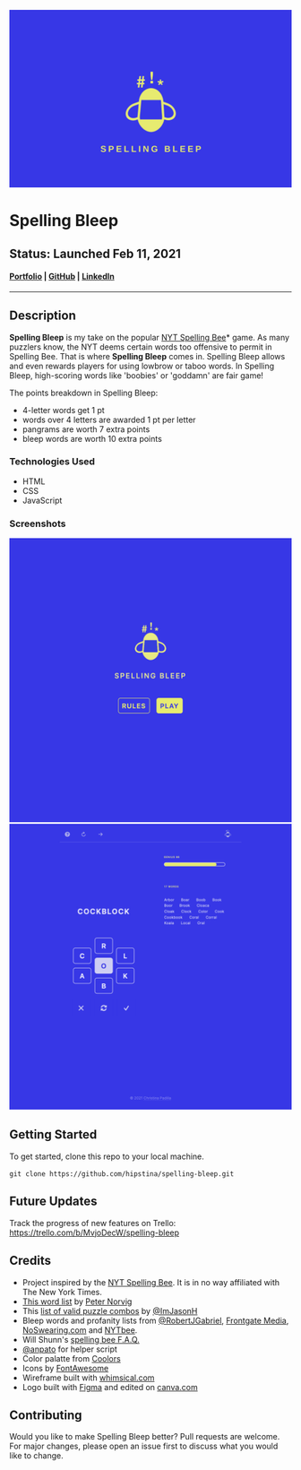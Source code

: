 ![Spelling bleep logo on a blue field](./assets/sb-field-blue.png)

# Spelling Bleep
## Status: **Launched Feb 11, 2021**
#### [Portfolio](https://christinapadilla.com) | [GitHub](https://github.com/hipstina) | [LinkedIn](https://linkedin.com/in/hipstina)
***
## Description 

**Spelling Bleep** is my take on the popular [NYT Spelling Bee](https://www.nytimes.com/puzzles/spelling-bee)* game. As many puzzlers know, the NYT deems certain words too offensive to permit in Spelling Bee. That is where **Spelling Bleep** comes in. Spelling Bleep allows and even rewards players for using lowbrow or taboo words. In Spelling Bleep, high-scoring words like 'boobies' or 'goddamn' are fair game!

The points breakdown in Spelling Bleep: 
  + 4-letter words get 1 pt 
  + words over 4 letters are awarded 1 pt per letter
  + pangrams are worth 7 extra points 
  + bleep words are worth 10 extra points
  



### Technologies Used
* HTML
* CSS
* JavaScript


### Screenshots
![Spelling bleep landing page](./assets/landing-page.png)
![Session of a spelling bleep game](./assets/genius.png)

## Getting Started
To get started, clone this repo to your local machine.
```
git clone https://github.com/hipstina/spelling-bleep.git
```
## Future Updates
Track the progress of new features on Trello: https://trello.com/b/MvjoDecW/spelling-bleep

## Credits
+ Project inspired by the [NYT Spelling Bee](https://www.nytimes.com/puzzles/spelling-bee). It is in no way affiliated with The New York Times.
+ [This word list](https://norvig.com/ngrams/enable1.txt) by [Peter Norvig](https://norvig.com/ngrams/)
+ This [list of valid puzzle combos](https://storage.googleapis.com/spelling-bee/ls-7.txt) by [@ImJasonH](https://github.com/ImJasonH/spelling-bee) 
+ Bleep words and profanity lists from [@RobertJGabriel](https://github.com/RobertJGabriel/Google-profanity-words/blob/master/list.txt), [Frontgate Media](https://www.frontgatemedia.com/a-list-of-723-bad-words-to-blacklist-and-how-to-use-facebooks-moderation-tool/), [NoSwearing.com](https://www.noswearing.com/dictionary) and [NYTbee]([nytbee.com/](https://nytbee.com/)).
+ Will Shunn's [spelling bee F.A.Q.](https://www.shunn.net/bee/faq)
+ [@anpato](https://github.com/anpato) for helper script 
+ Color palatte from [Coolors](https://coolors.co)
+ Icons by [FontAwesome](https://fontawesome.com/v4.7.0/icons/)
+ Wireframe built with [whimsical.com](https://whimsical.com)
+ Logo built with [Figma](https://figma.com) and edited on [canva.com](https://canva.com)

## Contributing
Would you like to make Spelling Bleep better? Pull requests are welcome. For major changes, please open an issue first to discuss what you would like to change.
